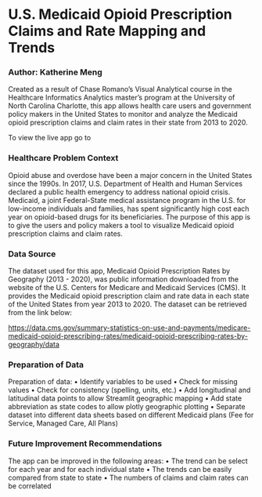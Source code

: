 # U.S. Medicaid Opioid Prescription Claims and Rate Mapping and Trends
### Author: Katherine Meng

Created as a result of Chase Romano’s Visual Analytical course in the Healthcare Informatics Analytics master’s program at the University of North Carolina Charlotte, this app allows health care users and government policy makers in the United States to monitor and analyze the Medicaid opioid prescription claims and claim rates in their state from 2013 to 2020.

To view the live app go to 

### Healthcare Problem Context
Opioid abuse and overdose have been a major concern in the United States since the 1990s. In 2017, U.S. Department of Health and Human Services declared a public health emergency to address national opioid crisis. Medicaid, a joint Federal-State medical assistance program in the U.S. for low-income individuals and families, has spent significantly high cost each year on opioid-based drugs for its beneficiaries. The purpose of this app is to give the users and policy makers a tool to visualize Medicaid opioid prescription claims and claim rates.

### Data Source
The dataset used for this app, Medicaid Opioid Prescription Rates by Geography (2013 - 2020), was public information downloaded from the website of the U.S. Centers for Medicare and Medicaid Services (CMS). It provides the Medicaid opioid prescription claim and rate data in each state of the United States from year 2013 to 2020. The dataset can be retrieved from the link below: 

https://data.cms.gov/summary-statistics-on-use-and-payments/medicare-medicaid-opioid-prescribing-rates/medicaid-opioid-prescribing-rates-by-geography/data

### Preparation of Data
Preparation of data:
•	Identify variables to be used
•	Check for missing values
•	Check for consistency (spelling, units, etc.)
•	Add longitudinal and latitudinal data points to allow Streamlit geographic mapping
•	Add state abbreviation as state codes to allow plotly geographic plotting
•	Separate dataset into different data sheets based on different Medicaid plans (Fee for Service, Managed Care, All Plans)

### Future Improvement Recommendations
The app can be improved in the following areas:
•	The trend can be select for each year and for each individual state
•	The trends can be easily compared from state to state
•	The numbers of claims and claim rates can be correlated 


